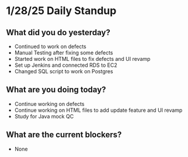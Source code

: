 # 1/28/25 Daily Standup

## What did you do yesterday?
- Continued to work on defects
- Manual Testing after fixing some defects
- Started work on HTML files to fix defects and UI revamp
- Set up Jenkins and connected RDS to EC2
- Changed SQL script to work on Postgres

## What are you doing today?
- Continue working on defects
- Continue working on HTML files to add update feature and UI revamp
- Study for Java mock QC

## What are the current blockers?
- None

